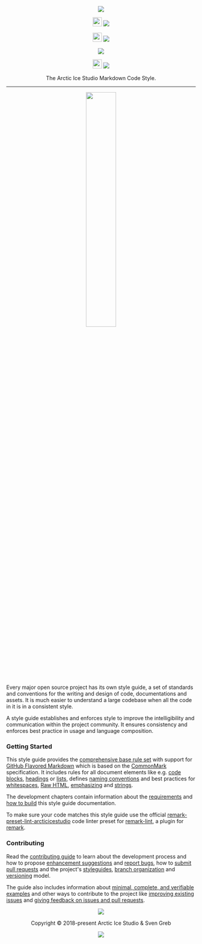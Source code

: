 <p align="center"><img src="https://rawgit.com/arcticicestudio/styleguide-markdown/develop/assets/styleguide-markdown-banner-typography.svg"/></p>

<p align="center"><img src="https://assets-cdn.github.com/favicon.ico" width=24 height=24/> <a href="https://github.com/arcticicestudio/styleguide-markdown/releases/latest"><img src="https://img.shields.io/github/release/arcticicestudio/styleguide-markdown.svg?style=flat-square"/></a></p>

<p align="center"><img src="https://www.npmjs.com/static/images/touch-icons/favicon-32x32.png" width=24 height=24/> <a href="https://www.npmjs.com/package/remark-preset-lint-arcticicestudio"><img src="https://img.shields.io/npm/v/remark-preset-lint-arcticicestudio.svg?style=flat-square&label=remark-preset-lint-arcticicestudio"/></a></p>

<p align="center"><a href="https://github.com/arcticicestudio/styleguide-markdown/blob/develop/CHANGELOG.md"><img src="https://img.shields.io/badge/Changelog----5E81AC.svg?style=flat-square"/></a></p>

<p align="center"><img src="https://circleci.com/favicon.ico" width=24 height=24/> <a href="https://circleci.com/gh/arcticicestudio/styleguide-markdown"><img src="https://img.shields.io/circleci/project/github/arcticicestudio/styleguide-markdown/develop.svg?style=flat-square"/></a></p>

<p align="center">The Arctic Ice Studio Markdown Code Style.</p>

---

<p align="center"><img src="https://cdn.rawgit.com/arcticicestudio/styleguide-markdown/develop/assets/styleguide-markdown-banner-typography-badge.svg" width="40%" /></p>

Every major open source project has its own style guide, a set of standards and conventions for the writing and design of code, documentations and assets. It is much easier to understand a large codebase when all the code in it is in a consistent style.

A style guide establishes and enforces style to improve the intelligibility and communication within the project community. It ensures consistency and enforces best practice in usage and language composition.

### Getting Started

This style guide provides the [comprehensive base rule set][rules] with support for [GitHub Flavored Markdown][gfm] which is based on the [CommonMark][commonmark] specification. It includes rules for all document elements like e.g. [code blocks][rules-code-blocks], [headings][rules-headings] or [lists][rules-lists], defines [naming conventions][rules-naming-conventions] and best practices for [whitespaces][rules-whitespaces], [Raw HTML][rules-raw-html], [emphasizing][rules-emphasis] and [strings][rules-strings].

The development chapters contain information about the [requirements][dev-requirements] and [how to build][dev-building] this style guide documentation.

To make sure your code matches this style guide use the official [remark-preset-lint-arcticicestudio][remark-preset-lint-arcticicestudio-ghio] code linter preset for [remark-lint][remark-lint-gh], a plugin for [remark][].

### Contributing

Read the [contributing guide][dev-contributing] to learn about the development process and how to propose [enhancement suggestions][dev-contributing-enhancements] and [report bugs][dev-contributing-bug-reports], how to [submit pull requests][dev-contributing-pr] and the project's [styleguides][dev-contributing-styleguides], [branch organization][dev-contributing-branch-org] and [versioning][dev-contributing-versioning] model.

The guide also includes information about [minimal, complete, and verifiable examples][dev-contributing-mcve] and other ways to contribute to the project like [improving existing issues][dev-contributing-other-improve-issues] and [giving feedback on issues and pull requests][dev-contributing-other-feedback].

<p align="center"><img src="https://cdn.rawgit.com/arcticicestudio/nord/develop/assets/banner-footer-mountains.svg" /></p>

<p align="center">Copyright &copy; 2018-present Arctic Ice Studio & Sven Greb</p>

<p align="center"><a href="https://github.com/arcticicestudio/styleguide-markdown/blob/develop/LICENSE.md"><img src="https://img.shields.io/badge/License-MIT-5E81AC.svg?style=flat-square"/></a></p>

[dev-building]: development/building.md
[dev-contributing]: development/contributing.md
[dev-contributing-branch-org]: development/contributing.md#branch-organization
[dev-contributing-bug-reports]: development/contributing.md#bug-reports
[dev-contributing-enhancements]: development/contributing.md#enhancement-suggestions
[dev-contributing-mcve]: development/contributing.md#mcve
[dev-contributing-other-feedback]: development/contributing.md#give-feedback-on-issues-and-pull-requests
[dev-contributing-other-improve-issues]: development/contributing.md#improve-issues
[dev-contributing-pr]: development/contributing.md#pull-requests
[dev-contributing-styleguides]: development/contributing.md#styleguides
[dev-contributing-versioning]: development/contributing.md#versioning
[dev-requirements]: development/requirements.md
[rules]: rules/index.md
[rules-code-blocks]: rules/code.md#blocks
[rules-emphasis]: rules/emphasis.md
[rules-headings]: rules/headings.md
[rules-lists]: rules/lists.md
[rules-naming-conventions]: rules/naming-conventions.md
[rules-raw-html]: rules/raw-html.md
[rules-strings]: rules/strings.md
[rules-whitespaces]: rules/whitespaces.md

[commonmark]: http://commonmark.org
[gfm]: https://github.github.com/gfm
[remark]: https://remark.js.org
[remark-lint-gh]: https://github.com/remarkjs/remark-lint
[remark-preset-lint-arcticicestudio-ghio]: https://arcticicestudio.github.io/remark-preset-lint-arcticicestudio
